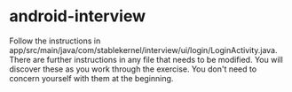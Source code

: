 # android-interview

Follow the instructions in app/src/main/java/com/stablekernel/interview/ui/login/LoginActivity.java.  There are further instructions in any file that needs to be modified.  You will discover these as you work through the exercise.  You don't need to concern yourself with them at the beginning.

